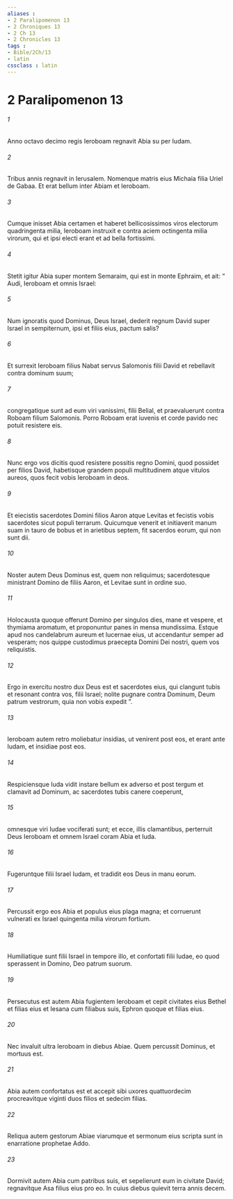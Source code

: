 ```yaml
---
aliases : 
- 2 Paralipomenon 13
- 2 Chroniques 13
- 2 Ch 13
- 2 Chronicles 13
tags : 
- Bible/2Ch/13
- latin
cssclass : latin
---
```


# 2 Paralipomenon 13

###### 1
Anno octavo decimo regis Ieroboam regnavit Abia su per Iudam. 
###### 2
Tribus annis regnavit in Ierusalem. Nomenque matris eius Michaia filia Uriel de Gabaa. Et erat bellum inter Abiam et Ieroboam. 
###### 3
Cumque inisset Abia certamen et haberet bellicosissimos viros electorum quadringenta milia, Ieroboam instruxit e contra aciem octingenta milia virorum, qui et ipsi electi erant et ad bella fortissimi.
###### 4
Stetit igitur Abia super montem Semaraim, qui est in monte Ephraim, et ait: “ Audi, Ieroboam et omnis Israel: 
###### 5
Num ignoratis quod Dominus, Deus Israel, dederit regnum David super Israel in sempiternum, ipsi et filiis eius, pactum salis? 
###### 6
Et surrexit Ieroboam filius Nabat servus Salomonis filii David et rebellavit contra dominum suum; 
###### 7
congregatique sunt ad eum viri vanissimi, filii Belial, et praevaluerunt contra Roboam filium Salomonis. Porro Roboam erat iuvenis et corde pavido nec potuit resistere eis. 
###### 8
Nunc ergo vos dicitis quod resistere possitis regno Domini, quod possidet per filios David, habetisque grandem populi multitudinem atque vitulos aureos, quos fecit vobis Ieroboam in deos. 
###### 9
Et eiecistis sacerdotes Domini filios Aaron atque Levitas et fecistis vobis sacerdotes sicut populi terrarum. Quicumque venerit et initiaverit manum suam in tauro de bobus et in arietibus septem, fit sacerdos eorum, qui non sunt dii. 
###### 10
Noster autem Deus Dominus est, quem non reliquimus; sacerdotesque ministrant Domino de filiis Aaron, et Levitae sunt in ordine suo. 
###### 11
Holocausta quoque offerunt Domino per singulos dies, mane et vespere, et thymiama aromatum, et proponuntur panes in mensa mundissima. Estque apud nos candelabrum aureum et lucernae eius, ut accendantur semper ad vesperam; nos quippe custodimus praecepta Domini Dei nostri, quem vos reliquistis. 
###### 12
Ergo in exercitu nostro dux Deus est et sacerdotes eius, qui clangunt tubis et resonant contra vos, filii Israel; nolite pugnare contra Dominum, Deum patrum vestrorum, quia non vobis expedit ”.
###### 13
Ieroboam autem retro moliebatur insidias, ut venirent post eos, et erant ante Iudam, et insidiae post eos. 
###### 14
Respiciensque Iuda vidit instare bellum ex adverso et post tergum et clamavit ad Dominum, ac sacerdotes tubis canere coeperunt, 
###### 15
omnesque viri Iudae vociferati sunt; et ecce, illis clamantibus, perterruit Deus Ieroboam et omnem Israel coram Abia et Iuda. 
###### 16
Fugeruntque filii Israel Iudam, et tradidit eos Deus in manu eorum. 
###### 17
Percussit ergo eos Abia et populus eius plaga magna; et corruerunt vulnerati ex Israel quingenta milia virorum fortium. 
###### 18
Humiliatique sunt filii Israel in tempore illo, et confortati filii Iudae, eo quod sperassent in Domino, Deo patrum suorum. 
###### 19
Persecutus est autem Abia fugientem Ieroboam et cepit civitates eius Bethel et filias eius et Iesana cum filiabus suis, Ephron quoque et filias eius. 
###### 20
Nec invaluit ultra Ieroboam in diebus Abiae. Quem percussit Dominus, et mortuus est.
###### 21
Abia autem confortatus est et accepit sibi uxores quattuordecim procreavitque viginti duos filios et sedecim filias. 
###### 22
Reliqua autem gestorum Abiae viarumque et sermonum eius scripta sunt in enarratione prophetae Addo. 
###### 23
Dormivit autem Abia cum patribus suis, et sepelierunt eum in civitate David; regnavitque Asa filius eius pro eo. In cuius diebus quievit terra annis decem.
